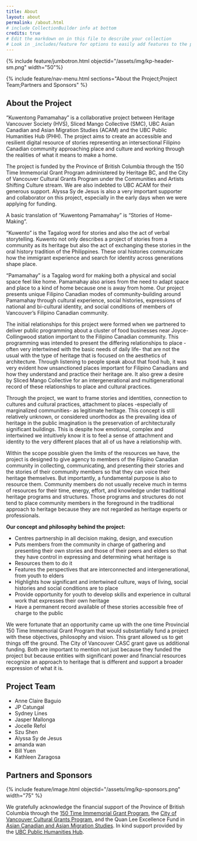 ```yaml
---
title: About
layout: about
permalink: /about.html
# include CollectionBuilder info at bottom
credits: true
# Edit the markdown on in this file to describe your collection
# Look in _includes/feature for options to easily add features to the page
---
```


{% include feature/jumbotron.html objectid="/assets/img/kp-header-sm.png" width="50"%} 

{% include feature/nav-menu.html sections="About the Project;Project Team;Partners and Sponsors" %}

## About the Project

“Kuwentong Pamamahay” is a collaborative project between Heritage Vancouver Society (HVS), Sliced Mango Collective (SMC), UBC Asian Canadian and Asian Migration Studies (ACAM) and the UBC Public Humanities Hub (PHH). The project aims to create an accessible and resilient digital resource of stories representing an intersectional Filipino Canadian community approaching place and culture and working through the realities of what it means to make a home.

The project is funded by the Province of British Columbia through the 150 Time Immemorial Grant Program administered by Heritage BC, and the City of Vancouver Cultural Grants Program under the  Communities and Artists Shifting Culture stream. We are also indebted to UBC ACAM for their generous support. Alyssa Sy de Jesus is also a very important supporter and collaborator on this project, especially in the early days when we were applying for funding.

A basic translation of “Kuwentong Pamamahay” is “Stories of Home-Making”.

 “Kuwento” is the Tagalog word for stories and also the act of verbal storytelling. Kuwento not only describes a project of stories from a community as its heritage but also the act of exchanging these stories in the oral history tradition of the Philippines. These oral histories communicate how the immigrant experience and search for identity across generations shape place. 

“Pamamahay” is a Tagalog word for making both a physical and social space feel like home. Pamamahay also arises from the need to adapt space and place to a kind of home because one is away from home. Our project presents unique Filipino Canadian modes of community-building around Pamamahay through cultural experience, social histories, expressions of national and bi-cultural identity, and social conditions of members of Vancouver’s Filipino Canadian community.  

The initial relationships for this project were formed when we partnered to deliver public programming about a cluster of food businesses near Joyce-Collingwood station important to the Filipino Canadian community. This programming was intended to present the differing relationships to place -often  very intertwined with the basic needs of daily life- that are not the usual with the type of heritage that is focused on the aesthetics of architecture. Through listening to people speak about that food hub, it was very evident how unsanctioned places important for Filipino Canadians and how they understand and practice their heritage are. It also grew a desire by Sliced Mango Collective for an intergenerational and multigenerational record of these relationships to place and cultural practices.

Through the project, we want to frame stories and identities, connection to cultures and cultural practices, attachment to places -especially of marginalized communities- as legitimate heritage. This concept is still relatively unknown, or considered unorthodox as the prevailing idea of heritage in the public imagination is the preservation of architecturally significant buildings. This is despite how emotional, complex and intertwined we intuitively know it is to feel a sense of attachment and identity to the very different places that all of us have a relationship with. 

Within the scope possible given the limits of the resources we have, the project is designed to give agency to members of the Filipino Canadian community in collecting, communicating, and presenting their stories and the stories of their community members so that they can voice their heritage themselves. But importantly, a fundamental purpose is also to resource them. Community members do not usually receive much in terms of resources for their time, energy, effort, and knowledge under traditional heritage programs and structures. Those programs and structures do not tend to place community members in the foreground in the traditional approach to heritage because they are not regarded as heritage experts or professionals.

**Our concept and philosophy behind the project:**

- Centres partnership in all decision making, design, and execution  
- Puts members from the community in charge of gathering and presenting their own stories and those of their peers and elders so that they have control in expressing and determining what heritage is
- Resources them to do it
- Features the perspectives that are  interconnected and intergenerational, from youth to elders
- Highlights how significant and intertwined culture, ways of living, social histories and social conditions are to place
- Provide opportunity for youth to develop skills and experience in cultural work that expresses their own heritage
- Have a permanent record available of these stories accessible free of charge to the public

We were fortunate that an opportunity came up with the one time Provincial 150 Time Immemorial Grant Program that would substantially fund a project with these objectives, philosophy and vision.  This grant allowed us to get things off the ground. The City of Vancouver CASC grant gave us additional funding. Both are important to mention not just because they funded the project but because entities with significant power and financial resources recognize an approach to heritage that is different and support a broader expression of what it is. 

## Project Team

- Anne Claire Baguio
- JP Catungal
- Sydney Lines
- Jasper Mallonga 
- Jocelle Refol
- Szu Shen
- Alyssa Sy de Jesus
- amanda wan
- Bill Yuen
- Kathleen Zaragosa

## Partners and Sponsors

{% include feature/image.html objectid="/assets/img/kp-sponsors.png" width="75" %}

We gratefully acknowledge the financial support of the Province of British Columbia through the [150 Time Immemorial Grant Program](https://heritagebc.ca/funding/gov-funding/150-time-immemorial-grant-program/), the [City of Vancouver Cultural Grants Program](https://vancouver.ca/people-programs/cultural-grants-program.aspx), and the Quan Lee Excellence Fund in [Asian Canadian and Asian Migration Studies](https://acam.arts.ubc.ca/). In kind support provided by the [UBC Public Humanities Hub](https://publichumanities.ubc.ca/). 